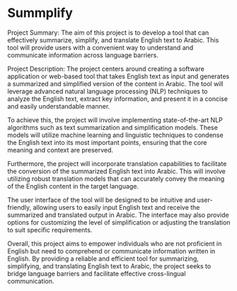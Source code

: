 # Summplify
Project Summary:
The aim of this project is to develop a tool that can effectively summarize, simplify, and translate English text to Arabic. This tool will provide users with a convenient way to understand and communicate information across language barriers.

Project Description:
The project centers around creating a software application or web-based tool that takes English text as input and generates a summarized and simplified version of the content in Arabic. The tool will leverage advanced natural language processing (NLP) techniques to analyze the English text, extract key information, and present it in a concise and easily understandable manner.

To achieve this, the project will involve implementing state-of-the-art NLP algorithms such as text summarization and simplification models. These models will utilize machine learning and linguistic techniques to condense the English text into its most important points, ensuring that the core meaning and context are preserved.

Furthermore, the project will incorporate translation capabilities to facilitate the conversion of the summarized English text into Arabic. This will involve utilizing robust translation models that can accurately convey the meaning of the English content in the target language.

The user interface of the tool will be designed to be intuitive and user-friendly, allowing users to easily input English text and receive the summarized and translated output in Arabic. The interface may also provide options for customizing the level of simplification or adjusting the translation to suit specific requirements.

Overall, this project aims to empower individuals who are not proficient in English but need to comprehend or communicate information written in English. By providing a reliable and efficient tool for summarizing, simplifying, and translating English text to Arabic, the project seeks to bridge language barriers and facilitate effective cross-lingual communication.
